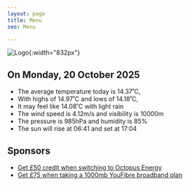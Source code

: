 ```yaml
---
layout: page
title: Menu
seo: Menu

---
```


![Logo](/images/logo.jpg){:width="832px"}

<!-- weather_marker starts -->
## On Monday, 20 October 2025

- The average temperature today is 14.37˚C,
- With highs of 14.97˚C and lows of 14.18˚C,
- It may feel like 14.08˚C with light rain
- The wind speed is 4.12m/s and visibility is 10000m
- The pressure is 985hPa and humidity is 85%
- The sun will rise at 06:41 and set at 17:04

<!-- weather_marker ends -->

## Sponsors

- [Get £50 credit when switching to Octopus Energy](https://bit.ly/3oD1nnS)
- [Get £75 when taking a 1000mb YouFibre broadband plan](https://aklam.io/91zWhU?)
